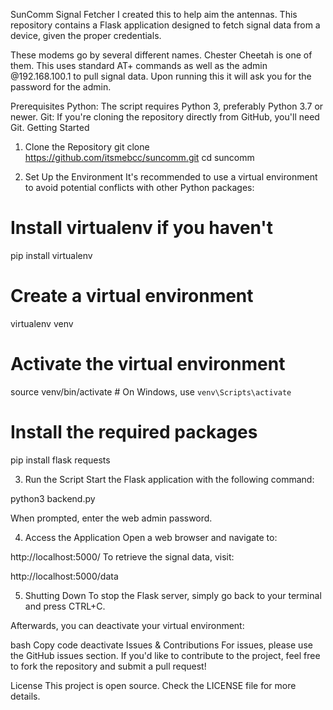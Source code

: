 SunComm Signal Fetcher
I created this to help aim the antennas. 
This repository contains a Flask application designed to fetch signal data from a device, given the proper credentials.

These modems go by several different names. Chester Cheetah is one of them. This uses standard AT+ commands as well as the admin @192.168.100.1 to pull signal data.
Upon running this it will ask you for the password for the admin. 

Prerequisites
Python: The script requires Python 3, preferably Python 3.7 or newer.
Git: If you're cloning the repository directly from GitHub, you'll need Git.
Getting Started

1. Clone the Repository
git clone https://github.com/itsmebcc/suncomm.git
cd suncomm

2. Set Up the Environment
It's recommended to use a virtual environment to avoid potential conflicts with other Python packages:

# Install virtualenv if you haven't
pip install virtualenv

# Create a virtual environment
virtualenv venv

# Activate the virtual environment
source venv/bin/activate  # On Windows, use `venv\Scripts\activate`

# Install the required packages
pip install flask requests

3. Run the Script
Start the Flask application with the following command:

python3 backend.py

When prompted, enter the web admin password.

4. Access the Application
Open a web browser and navigate to:

http://localhost:5000/
To retrieve the signal data, visit:

http://localhost:5000/data

5. Shutting Down
To stop the Flask server, simply go back to your terminal and press CTRL+C.

Afterwards, you can deactivate your virtual environment:

bash
Copy code
deactivate
Issues & Contributions
For issues, please use the GitHub issues section. If you'd like to contribute to the project, feel free to fork the repository and submit a pull request!

License
This project is open source. Check the LICENSE file for more details.
